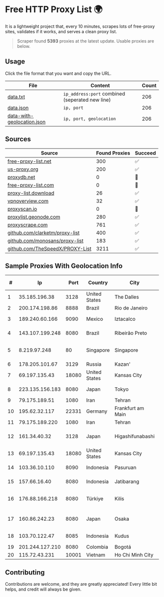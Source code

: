 
# Free HTTP Proxy List 🌍

It is a lightweight project that, every 10 minutes, scrapes lots of free-proxy sites, validates if it works, and serves a clean proxy list.


> Scraper found **5393** proxies at the latest update. Usable proxies are below.

## Usage

Click the file format that you want and copy the URL.


|File|Content|Count|
|----|-------|-----|
|[data.txt](https://raw.githubusercontent.com/themiralay/Proxy-List-World/master/data.txt)|`ip_address:port` combined (seperated new line)|206|
|[data.json](https://raw.githubusercontent.com/themiralay/Proxy-List-World/master/data.json)|`ip, port`|206|
|[data-with-geolocation.json](https://raw.githubusercontent.com/themiralay/Proxy-List-World/master/data-with-geolocation.json)|`ip, port, geolocation`|206|

## Sources

|Source|Found Proxies|Succeed|
|------|-------------|-------|
|[free-proxy-list.net](https://free-proxy-list.net)|300|✅|
|[us-proxy.org](https://www.us-proxy.org)|200|✅|
|[proxydb.net](http://proxydb.net)|0|🚫|
|[free-proxy-list.com](https://free-proxy-list.com/?page=&port=&type%5B%5D=http&type%5B%5D=https&up_time=0&search=Search)|0|🚫|
|[proxy-list.download](https://www.proxy-list.download/HTTP)|26|✅|
|[vpnoverview.com](https://vpnoverview.com/privacy/anonymous-browsing/free-proxy-servers)|32|✅|
|[proxyscan.io](https://www.proxyscan.io)|0|🚫|
|[proxylist.geonode.com](https://proxylist.geonode.com/api/proxy-list?limit=300&page=1&sort_by=lastChecked&sort_type=desc&protocols=http,https)|280|✅|
|[proxyscrape.com](https://api.proxyscrape.com/v2/?request=displayproxies&protocol=http&timeout=10000&country=all&ssl=all&anonymity=all)|761|✅|
|[github.com/clarketm/proxy-list](https://raw.githubusercontent.com/clarketm/proxy-list/master/proxy-list-raw.txt)|400|✅|
|[github.com/monosans/proxy-list](https://raw.githubusercontent.com/monosans/proxy-list/main/proxies/http.txt)|183|✅|
|[github.com/TheSpeedX/PROXY-List](https://raw.githubusercontent.com/TheSpeedX/PROXY-List/master/http.txt)|3211|✅|


## Sample Proxies With Geolocation Info

|#|Ip|Port|Country|City|Internet Service Provider|
|-|--|----|-------|----|-------------------------|
|1|35.185.196.38|3128|United States|The Dalles|Google LLC|
|2|200.174.198.86|8888|Brazil|Rio de Janeiro|Claro S.A|
|3|189.240.60.166|9090|Mexico|Iztacalco|Uninet S.A. de C.V.|
|4|143.107.199.248|8080|Brazil|Ribeirão Preto|Universidade De SAO Paulo|
|5|8.219.97.248|80|Singapore|Singapore|Alibaba (US) Technology Co., Ltd.|
|6|178.205.101.67|3129|Russia|Kazan'|Tattelecom|
|7|69.197.135.43|18080|United States|Kansas City|WholeSale Internet|
|8|223.135.156.183|8080|Japan|Tokyo|So-net Corporation|
|9|79.175.189.51|1080|Iran|Tehran|Afranet|
|10|195.62.32.117|22331|Germany|Frankfurt am Main|PIO-Hosting GmbH|
|11|79.175.189.220|1080|Iran|Tehran|Afranet|
|12|161.34.40.32|3128|Japan|Higashifunabashi|NTT PC Communications, Inc.|
|13|69.197.135.43|18080|United States|Kansas City|WholeSale Internet|
|14|103.36.10.110|8090|Indonesia|Pasuruan|PT Awinet Global Mandiri|
|15|157.66.16.40|8080|Indonesia|Jatibarang|PT Mitra Mandiri Network|
|16|176.88.166.218|8080|Türkiye|Kilis|Superonline Iletisim Hizmetleri A.S.|
|17|160.86.242.23|8080|Japan|Osaka|Sony Network Communications Inc|
|18|103.70.122.47|8085|Indonesia|Kudus|PT Menara Digital Salama|
|19|201.244.127.210|8080|Colombia|Bogotá|ETB - Colombia|
|20|115.72.43.231|10001|Vietnam|Ho Chi Minh City|VIETELmetro|



## Contributing

Contributions are welcome, and they are greatly appreciated! Every
little bit helps, and credit will always be given.

